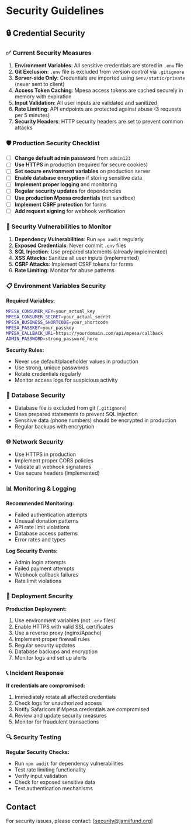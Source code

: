 # Security Guidelines

## 🔒 Credential Security

### ✅ Current Security Measures

1. **Environment Variables**: All sensitive credentials are stored in `.env` file
2. **Git Exclusion**: `.env` file is excluded from version control via `.gitignore`
3. **Server-side Only**: Credentials are imported using `$env/static/private` (never sent to client)
4. **Access Token Caching**: Mpesa access tokens are cached securely in memory with expiration
5. **Input Validation**: All user inputs are validated and sanitized
6. **Rate Limiting**: API endpoints are protected against abuse (3 requests per 5 minutes)
7. **Security Headers**: HTTP security headers are set to prevent common attacks

### 🛡️ Production Security Checklist

- [ ] **Change default admin password** from `admin123`
- [ ] **Use HTTPS** in production (required for secure cookies)
- [ ] **Set secure environment variables** on production server
- [ ] **Enable database encryption** if storing sensitive data
- [ ] **Implement proper logging** and monitoring
- [ ] **Regular security updates** for dependencies
- [ ] **Use production Mpesa credentials** (not sandbox)
- [ ] **Implement CSRF protection** for forms
- [ ] **Add request signing** for webhook verification

### 🚨 Security Vulnerabilities to Monitor

1. **Dependency Vulnerabilities**: Run `npm audit` regularly
2. **Exposed Credentials**: Never commit `.env` files
3. **SQL Injection**: Use prepared statements (already implemented)
4. **XSS Attacks**: Sanitize all user inputs (implemented)
5. **CSRF Attacks**: Implement CSRF tokens for forms
6. **Rate Limiting**: Monitor for abuse patterns

### 📋 Environment Variables Security

**Required Variables:**
```bash
MPESA_CONSUMER_KEY=your_actual_key
MPESA_CONSUMER_SECRET=your_actual_secret
MPESA_BUSINESS_SHORTCODE=your_shortcode
MPESA_PASSKEY=your_passkey
MPESA_CALLBACK_URL=https://yourdomain.com/api/mpesa/callback
ADMIN_PASSWORD=strong_password_here
```

**Security Rules:**
- Never use default/placeholder values in production
- Use strong, unique passwords
- Rotate credentials regularly
- Monitor access logs for suspicious activity

### 🔐 Database Security

- Database file is excluded from git (`.gitignore`)
- Uses prepared statements to prevent SQL injection
- Sensitive data (phone numbers) should be encrypted in production
- Regular backups with encryption

### 🌐 Network Security

- Use HTTPS in production
- Implement proper CORS policies
- Validate all webhook signatures
- Use secure headers (implemented)

### 📊 Monitoring & Logging

**Recommended Monitoring:**
- Failed authentication attempts
- Unusual donation patterns
- API rate limit violations
- Database access patterns
- Error rates and types

**Log Security Events:**
- Admin login attempts
- Failed payment attempts
- Webhook callback failures
- Rate limit violations

### 🚀 Deployment Security

**Production Deployment:**
1. Use environment variables (not `.env` files)
2. Enable HTTPS with valid SSL certificates
3. Use a reverse proxy (nginx/Apache)
4. Implement proper firewall rules
5. Regular security updates
6. Database backups and encryption
7. Monitor logs and set up alerts

### 📞 Incident Response

**If credentials are compromised:**
1. Immediately rotate all affected credentials
2. Check logs for unauthorized access
3. Notify Safaricom if Mpesa credentials are compromised
4. Review and update security measures
5. Monitor for fraudulent transactions

### 🔍 Security Testing

**Regular Security Checks:**
- Run `npm audit` for dependency vulnerabilities
- Test rate limiting functionality
- Verify input validation
- Check for exposed sensitive data
- Test authentication mechanisms

## Contact

For security issues, please contact: [security@jamiifund.org]
